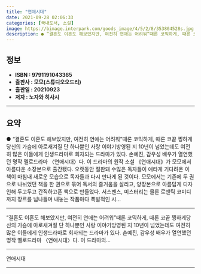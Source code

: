 ```yaml
---
title: "연애시대"
date: 2021-09-28 02:06:33
categories: [국내도서, 소설]
image: https://bimage.interpark.com/goods_image/4/5/2/8/353804528s.jpg
description: ● “결혼도 이혼도 해보았지만, 여전히 연애는 어려워”때론 코믹하게, 때론 코끝 찡하게당신의 가슴에 아로새겨질 단 하나뿐인 사랑 이야기방영된 지 10년이 넘었는데도 여전히 많은 이들에게 인생드라마로 회자되는 드라마가 있다. 손예진, 감우성 배우가 열연했던 명작 멜로드라마 〈연애시대〉다
---
```


## **정보**

- **ISBN : 9791191043365**
- **출판사 : 모모(스튜디오오드리)**
- **출판일 : 20210923**
- **저자 : 노자와 히사시**

------



## **요약**

●  “결혼도 이혼도 해보았지만, 여전히 연애는 어려워”때론 코믹하게, 때론 코끝 찡하게당신의 가슴에 아로새겨질 단 하나뿐인 사랑 이야기방영된 지 10년이 넘었는데도 여전히 많은 이들에게 인생드라마로 회자되는 드라마가 있다. 손예진, 감우성 배우가 열연했던 명작 멜로드라마 〈연애시대〉다. 이 드라마의 원작 소설 《연애시대》가 모모에서 아름다운 소장본으로 출간됐다. 오랫동안 절판돼 수많은 독자들이 애타게 기다려온 이 책이 마침내 새로운 모습으로 독자들과 다시 만나게 된 것이다. 모모에서는 기존에 두 권으로 나뉘었던 책을 한 권으로 묶어 독서의 즐거움을 살리고, 양장본으로 아름답게 디자인해 두고두고 간직하고픈 책으로 만들었다.  서스펜스, 미스터리는 물론 로맨틱 코미디까지 장르를 넘나들며 내놓는 작품마다 폭발적인 시...

------

“결혼도 이혼도 해보았지만, 여전히 연애는 어려워”때론 코믹하게, 때론 코끝 찡하게당신의 가슴에 아로새겨질 단 하나뿐인 사랑 이야기방영된 지 10년이 넘었는데도 여전히 많은 이들에게 인생드라마로 회자되는 드라마가 있다. 손예진, 감우성 배우가 열연했던 명작 멜로드라마 〈연애시대〉다. 이 드라마의... 

------


연애시대 

------


